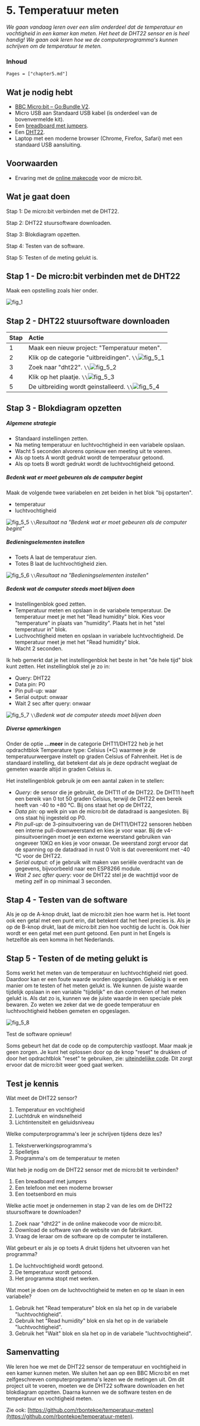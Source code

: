 # 5. Temperatuur meten

*We gaan vandaag leren over een slim onderdeel dat de temperatuur en vochtigheid in een kamer kan meten. Het heet de DHT22 sensor en is heel handig! We gaan ook leren hoe we de computerprogramma's kunnen schrijven om de temperatuur te meten.*

### Inhoud

```@contents
Pages = ["chapter5.md"]
```

## Wat je nodig hebt

- [BBC Micro:bit – Go:Bundle V2](https://elektronicavoorjou.nl/product/bbc-microbit-gobundle-v2/).
- Micro USB aan Standaard USB kabel (is onderdeel van de bovenvermelde kit).
- Een [breadboard met jumpers](https://elektronicavoorjou.nl/product/basis-kit-voor-bbc-microbit/).
- Een [DHT22](https://elektronicavoorjou.nl/product/dht22-temp-vocht-sensor/).
- Laptop met een moderne browser (Chrome, Firefox, Safari) met een standaard USB aansluiting.

## Voorwaarden

- Ervaring met de [online makecode](https://makecode.microbit.org/) voor de micro:bit.

## Wat je gaat doen

Stap 1: De micro:bit verbinden met de DHT22.

Stap 2: DHT22 stuursoftware downloaden.

Stap 3: Blokdiagram opzetten.

Stap 4: Testen van de software.

Stap 5: Testen of de meting gelukt is.

## Stap 1 - De micro:bit verbinden met de DHT22

Maak een opstelling zoals hier onder.

![fig_1](assets/fig_4_1.png)

## Stap 2 - DHT22 stuursoftware downloaden

|Stap        | Actie      |
|:---------- | :---------- |
| 1 | Maak een nieuw project: "Temperatuur meten".
| 2 | Klik op de categorie "uitbreidingen". ``\\``![fig_5_1](assets/fig_5_1.png) |
| 3 | Zoek naar "dht22". ``\\``![fig_5_2](assets/fig_5_2.png) |
| 4 | Klik op het plaatje. ``\\``![fig_5_3](assets/fig_5_3.png) |
| 5 | De uitbreiding wordt geinstalleerd. ``\\``![fig_5_4](assets/fig_5_4.png) |

## Stap 3 - Blokdiagram opzetten

##### Algemene strategie

- Standaard instellingen zetten.
- Na meting temperatuur en luchtvochtigheid in een variabele opslaan.
- Wacht 5 seconden alvorens opnieuw een meeting uit te voeren. 
- Als op toets A wordt gedrukt wordt de temperatuur getoond.
- Als op toets B wordt gedrukt wordt de luchtvochtigheid getoond.

##### Bedenk wat er moet gebeuren als de computer begint

Maak de volgende twee variabelen en zet beiden in het blok "bij opstarten".
- temperatuur
- luchtvochtigheid 

![fig_5_5](assets/fig_5_5.png) ``\\``*Resultaat na "Bedenk wat er moet gebeuren als de computer begint"*

##### Bedieningselementen instellen

- Toets A laat de temperatuur zien.
- Totes B laat de luchtvochtigheid zien.

![fig_5_6](assets/fig_5_6.png) ``\\``*Resultaat na "Bedieningselementen instellen"*

##### Bedenk wat de computer steeds moet blijven doen

- Instellingenblok goed zetten.
- Temperatuur meten en opslaan in de variabele temperatuur. De temperatuur meet je met het "Read humidity" blok. Kies voor "temperature" in plaats van "humidity". Plaats het in het "stel temperatuur in" blok.
- Luchvochtigheid meten en opslaan in variabele luchtvochtigheid. De temperatuur meet je met het "Read humidity" blok.
- Wacht 2 seconden.

Ik heb gemerkt dat je het instellingenblok het beste in het "de hele tijd" blok kunt zetten. Het instellingblok stel je zo in:
- Query: DHT22
- Data pin: P0
- Pin pull-up: waar
- Serial output: onwaar
- Wait 2 sec after query: onwaar

![fig_5_7](assets/fig_5_7.png) ``\\``*Bedenk wat de computer steeds moet blijven doen*

##### Diverse opmerkingen

Onder de optie **…meer** in de categorie DHT11/DHT22 heb je het opdrachtblok  Temperature type: Celsius (*C) waarmee je de temperatuurweergave instelt op graden Celsius of Fahrenheit. Het is de standaard instelling, dat betekent dat als je deze opdracht weglaat de gemeten waarde altijd in graden Celsius is.

Het instellingenblok gebruik je om een aantal zaken in te stellen:
- *Query:* de sensor die je gebruikt, de DHT11 of de DHT22. De DHT11 heeft een bereik van 0 tot 50 graden Celsius, terwijl de DHT22 een bereik heeft van -40 to +80 °C. Bij ons staat het op de DHT22,
- *Data pin:* op welk pin van de micro:bit de datadraad is aangesloten. Bij ons staat hij ingesteld op P0.
- *Pin pull-up:* de 3-pinsuitvoering van de DHT11/DHT22 sensoren hebben een interne pull-downweerstand en kies je voor waar. Bij de v4-pinsuitvoeringen moet je een externe weerstand gebruiken van ongeveer 10KΩ en kies je voor onwaar. De weerstand zorgt ervoor dat de spanning op de datadraad in rust 0 Volt is dat overeenkomt met -40 °C voor de DHT22.
- *Serial output:* of je gebruik wilt maken van seriële overdracht van de gegevens, bijvoorbeeld naar een ESP8266 module.
- *Wait 2 sec after query:* voor de DHT22 stel je de wachttijd voor de meting zelf in op minimaal 3 seconden.


## Stap 4 - Testen van de software

Als je op de A-knop drukt, laat de micro:bit zien hoe warm het is. Het toont ook een getal met een punt erin, dat betekent dat het heel precies is. Als je op de B-knop drukt, laat de micro:bit zien hoe vochtig de lucht is. Ook hier wordt er een getal met een punt getoond. Een punt in het Engels is hetzelfde als een komma in het Nederlands.

## Stap 5 - Testen of de meting gelukt is

Soms werkt het meten van de temperatuur en luchtvochtigheid niet goed. Daardoor kan er een foute waarde worden opgeslagen. Gelukkig is er een manier om te testen of het meten gelukt is. We kunnen de juiste waarde tijdelijk opslaan in een variable "tijdelijk" en dan controleren of het meten gelukt is. Als dat zo is, kunnen we de juiste waarde in een speciale plek bewaren. Zo weten we zeker dat we de goede temperatuur en luchtvochtigheid hebben gemeten en opgeslagen.

![fig_5_8](assets/fig_5_8.png)

Test de software opnieuw!

Soms gebeurt het dat de code op de computerchip vastloopt. Maar maak je geen zorgen. Je kunt het oplossen door op de knop "reset" te drukken of door het opdrachtblok "reset" te gebruiken, zie: [uiteindelijke code](https://github.com/rbontekoe/temperatuur-meten). Dit zorgt ervoor dat de micro:bit weer goed gaat werken.



## Test je kennis

Wat meet de DHT22 sensor?
1. Temperatuur en vochtigheid
2. Luchtdruk en windsnelheid
3. Lichtintensiteit en geluidsniveau

Welke computerprogramma's leer je schrijven tijdens deze les?
1. Tekstverwerkingsprogramma's
2. Spelletjes
3. Programma's om de temperatuur te meten

Wat heb je nodig om de DHT22 sensor met de micro:bit te verbinden?
1. Een breadboard met jumpers
2. Een telefoon met een moderne browser
3. Een toetsenbord en muis

Welke actie moet je ondernemen in stap 2 van de les om de DHT22 stuursoftware te downloaden?
1. Zoek naar "dht22" in de online makecode voor de micro:bit.
2. Download de software van de website van de fabrikant.
3. Vraag de leraar om de software op de computer te installeren.

Wat gebeurt er als je op toets A drukt tijdens het uitvoeren van het programma?
1. De luchtvochtigheid wordt getoond.
2. De temperatuur wordt getoond.
3. Het programma stopt met werken.

Wat moet je doen om de luchtvochtigheid te meten en op te slaan in een variabele?
1. Gebruik het "Read temperature" blok en sla het op in de variabele "luchtvochtigheid".
2. Gebruik het "Read humidity" blok en sla het op in de variabele "luchtvochtigheid".
3. Gebruik het "Wait" blok en sla het op in de variabele "luchtvochtigheid".

## Samenvatting

We leren hoe we met de DHT22 sensor de temperatuur en vochtigheid in een kamer kunnen meten. We sluiten het aan op een BBC Micro:bit en met zelfgeschreven computerprogramma's lezen we de metingen uit. Om dit project uit te voeren, moeten we de DHT22 software downloaden en het blokdiagram opzetten. Daarna kunnen we de software testen en de temperatuur en vochtigheid meten.

Zie ook: [https://github.com/rbontekoe/temperatuur-meten](https://github.com/rbontekoe/temperatuur-meten).